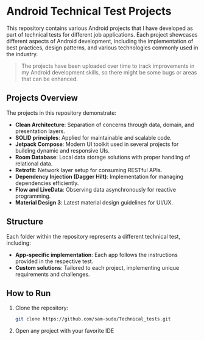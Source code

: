 # Android Technical Test Projects

This repository contains various Android projects that I have developed as part of technical tests for different job applications. 
 Each project showcases different aspects of Android development, including the implementation of best practices, design patterns, and various technologies commonly used in the industry.
> The projects have been uploaded over time to track improvements in my Android development skills, so there might be some bugs or areas that can be enhanced.


## Projects Overview

The projects in this repository demonstrate:

- **Clean Architecture**: Separation of concerns through data, domain, and presentation layers.
- **SOLID principles**: Applied for maintainable and scalable code.
- **Jetpack Compose**: Modern UI toolkit used in several projects for building dynamic and responsive UIs.
- **Room Database**: Local data storage solutions with proper handling of relational data.
- **Retrofit**: Network layer setup for consuming RESTful APIs.
- **Dependency Injection (Dagger Hilt)**: Implementation for managing dependencies efficiently.
- **Flow and LiveData**: Observing data asynchronously for reactive programming.
- **Material Design 3**: Latest material design guidelines for UI/UX.

## Structure

Each folder within the repository represents a different technical test, including:

- **App-specific implementation**: Each app follows the instructions provided in the respective test.
- **Custom solutions**: Tailored to each project, implementing unique requirements and challenges.
  
## How to Run

1. Clone the repository:
   ```bash
   git clone https://github.com/sam-sudo/Technical_tests.git
2. Open any project with your favorite IDE
